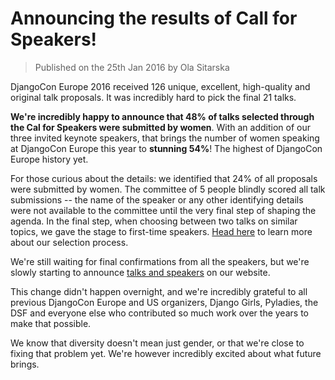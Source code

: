 # Announcing the results of Call for Speakers!

> Published on the 25th Jan 2016 by Ola Sitarska

DjangoCon Europe 2016 received 126 unique, excellent, high-quality and original
talk proposals. It was incredibly hard to pick the final 21 talks.

**We're incredibly happy to announce that 48% of talks selected through the
Cal for Speakers were submitted by women**. With an addition of our three invited
keynote speakers, that brings the number of women speaking at DjangoCon Europe
this year to **stunning 54%**! The highest of DjangoCon Europe history yet.

For those curious about the details: we identified that 24% of all proposals
were submitted by women. The committee of 5 people blindly scored all talk
submissions -- the name of the speaker or any other identifying details were
not available to the committee until the very final step of shaping the agenda.
In the final step, when choosing between two talks on similar topics, we gave
the stage to first-time speakers. [Head here](/cfp/) to learn more about our
selection process.

We're still waiting for final confirmations from all the speakers, but we're
slowly starting to announce [talks and speakers](/speakers/) on our website.

This change didn't happen overnight, and we're incredibly grateful to all
previous DjangoCon Europe and US organizers, Django Girls, Pyladies, the DSF
and everyone else who contributed so much work over the years to make that possible.

We know that diversity doesn't mean just gender, or that we're close to fixing
that problem yet. We're however incredibly excited about what future brings.
